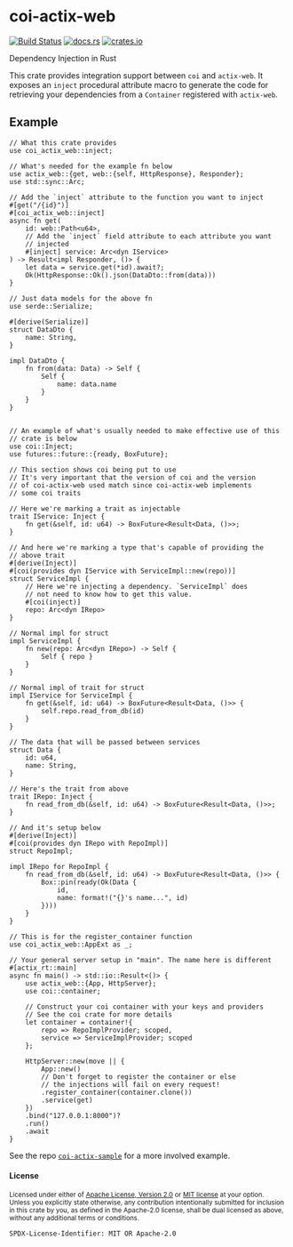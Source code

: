 # coi-actix-web

[![Build Status](https://travis-ci.org/Nashenas88/coi-actix-web.svg?branch=master)](https://travis-ci.org/Nashenas88/coi-actix-web)
[![docs.rs](https://docs.rs/coi-actix-web/badge.svg)](https://docs.rs/coi-actix-web)
[![crates.io](https://img.shields.io/crates/v/coi-actix-web.svg)](https://crates.io/crates/coi-actix-web)

Dependency Injection in Rust

This crate provides integration support between `coi` and `actix-web`. It
exposes an `inject` procedural attribute macro to generate the code for
retrieving your dependencies from a `Container` registered with `actix-web`.

## Example

```rust,no_run
// What this crate provides
use coi_actix_web::inject;

// What's needed for the example fn below
use actix_web::{get, web::{self, HttpResponse}, Responder};
use std::sync::Arc;

// Add the `inject` attribute to the function you want to inject
#[get("/{id}")]
#[coi_actix_web::inject]
async fn get(
    id: web::Path<u64>,
    // Add the `inject` field attribute to each attribute you want
    // injected
    #[inject] service: Arc<dyn IService>
) -> Result<impl Responder, ()> {
    let data = service.get(*id).await?;
    Ok(HttpResponse::Ok().json(DataDto::from(data)))
}

// Just data models for the above fn
use serde::Serialize;

#[derive(Serialize)]
struct DataDto {
    name: String,
}

impl DataDto {
    fn from(data: Data) -> Self {
        Self {
            name: data.name
        }
    }
}


// An example of what's usually needed to make effective use of this
// crate is below
use coi::Inject;
use futures::future::{ready, BoxFuture};

// This section shows coi being put to use
// It's very important that the version of coi and the version
// of coi-actix-web used match since coi-actix-web implements
// some coi traits

// Here we're marking a trait as injectable
trait IService: Inject {
    fn get(&self, id: u64) -> BoxFuture<Result<Data, ()>>;
}

// And here we're marking a type that's capable of providing the
// above trait
#[derive(Inject)]
#[coi(provides dyn IService with ServiceImpl::new(repo))]
struct ServiceImpl {
    // Here we're injecting a dependency. `ServiceImpl` does
    // not need to know how to get this value.
    #[coi(inject)]
    repo: Arc<dyn IRepo>
}

// Normal impl for struct
impl ServiceImpl {
    fn new(repo: Arc<dyn IRepo>) -> Self {
        Self { repo }
    }
}

// Normal impl of trait for struct
impl IService for ServiceImpl {
    fn get(&self, id: u64) -> BoxFuture<Result<Data, ()>> {
        self.repo.read_from_db(id)
    }
}

// The data that will be passed between services
struct Data {
    id: u64,
    name: String,
}

// Here's the trait from above
trait IRepo: Inject {
    fn read_from_db(&self, id: u64) -> BoxFuture<Result<Data, ()>>;
}

// And it's setup below
#[derive(Inject)]
#[coi(provides dyn IRepo with RepoImpl)]
struct RepoImpl;

impl IRepo for RepoImpl {
    fn read_from_db(&self, id: u64) -> BoxFuture<Result<Data, ()>> {
        Box::pin(ready(Ok(Data {
            id,
            name: format!("{}'s name...", id)
        })))
    }
}

// This is for the register_container function
use coi_actix_web::AppExt as _;

// Your general server setup in "main". The name here is different
#[actix_rt::main]
async fn main() -> std::io::Result<()> {
    use actix_web::{App, HttpServer};
    use coi::container;

    // Construct your coi container with your keys and providers
    // See the coi crate for more details
    let container = container!{
        repo => RepoImplProvider; scoped,
        service => ServiceImplProvider; scoped
    };

    HttpServer::new(move || {
        App::new()
        // Don't forget to register the container or else
        // the injections will fail on every request!
        .register_container(container.clone())
        .service(get)
    })
    .bind("127.0.0.1:8000")?
    .run()
    .await
}
```

See the repo [`coi-actix-sample`] for a more involved example.

[`coi-actix-sample`]: https://github.com/Nashenas88/coi-actix-sample

#### License

<sup>
Licensed under either of <a href="LICENSE.Apache-2.0">Apache License, Version
2.0</a> or <a href="LICENSE.MIT">MIT license</a> at your option.
</sup>

<br/>

<sub>
Unless you explicitly state otherwise, any contribution intentionally submitted
for inclusion in this crate by you, as defined in the Apache-2.0 license, shall
be dual licensed as above, without any additional terms or conditions.
</sub>

`SPDX-License-Identifier: MIT OR Apache-2.0`
